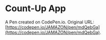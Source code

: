 # Count-Up App

A Pen created on CodePen.io. Original URL: [https://codepen.io/JAMAZON/pen/mdQebGa](https://codepen.io/JAMAZON/pen/mdQebGa).

